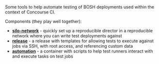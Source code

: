 Some tools to help automate testing of BOSH deployments used within the context
of Concourse CI.

Components (they play well together):

 * [**silo-network**](./silo-network/) - quickly set up a reproducible director
   in a reproducible network where you can write test deployments against
 * [**release**](./release/) - a release with templates for allowing tests to
   execute against jobs via SSH, with root access, and referencing custom data
 * [**automation**](./automation/) - a container with scripts to help test
   runners interact with and execute tasks on test jobs
